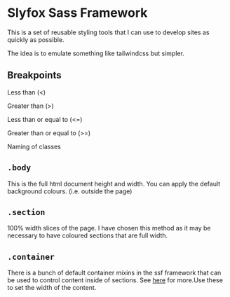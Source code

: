 # Slyfox Sass Framework

This is a set of reusable styling tools that I can use to develop sites as quickly as possible. 

The idea is to emulate something like tailwindcss but simpler. 


## Breakpoints

Less than (<)

Greater than (>)

Less than or equal to (<=)

Greater than or equal to (>=)



Naming of classes

## `.body`

This is the full html document height and width.
You can apply the default background colours. (i.e. outside the page)

## `.section`

100% width slices of the page. 
I have chosen this method as it may be necessary to have coloured sections that are full width.

## `.container`
 
There is a bunch of default container mixins in the ssf framework that can be used to control content inside of sections. See [here](https://github.com/grovesdm/ssf) for more.Use these to set the width of the content.
